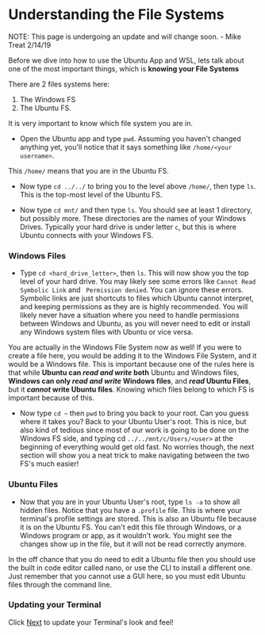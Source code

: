 # Understanding the File Systems

NOTE: This page is undergoing an update and will change soon. - Mike Treat 2/14/19

Before we dive into how to use the Ubuntu App and WSL, lets talk about one of the most important things, which is **knowing your File Systems**

There are 2 files systems here:

1. The Windows FS
2. The Ubuntu FS.

It is very important to know which file system you are in.

- Open the Ubuntu app and type `pwd`. Assuming you haven't changed anything yet, you'll notice that it says something like `/home/<your username>`.

This `/home/` means that you are in the Ubuntu FS. 

- Now type `cd ../../` to bring you to the level above `/home/`, then type `ls`. This is the top-most level of the Ubuntu FS.

- Now type `cd mnt/` and then type `ls`. You should see at least 1 directory, but possibly more. These directories are the names of your Windows Drives. Typically your hard drive is under letter `c`, but this is where Ubuntu connects with your Windows FS. 

### Windows Files

- Type `cd <hard_drive_letter>`, then `ls`. This will now show you the top level of your hard drive. You may likely see some errors like `Cannot Read Symbolic Link` and ` Permission denied`. You can ignore these errors. Symbolic links are just shortcuts to files which Ubuntu cannot interpret, and keeping permissions as they are is highly recommended. You will likely never have a situation where you need to handle permissions between Windows and Ubuntu, as you will never need to edit or install any Windows system files with Ubuntu or vice versa.

You are actually in the Windows File System now as well! If you were to create a file here, you would be adding it to the Windows File System, and it would be a Windows file. This is important because one of the rules here is that while **Ubuntu can _read and write_ both** Ubuntu and Windows files, **Windows can only _read and write_ Windows files**, and **_read_ Ubuntu Files**, but it **_cannot_ write Ubuntu files**. Knowing which files belong to which FS is important because of this. 

- Now type `cd ~` then `pwd` to bring you back to your root. Can you guess where it takes you? Back to your Ubuntu User's root. This is nice, but also kind of tedious since most of our work is going to be done on the Windows FS side, and typing cd `../../mnt/c/Users/<user>` at the beginning of everything would get old fast. No worries though, the next section will show you a neat trick to make navigating between the two FS's much easier!

### Ubuntu Files

- Now that you are in your Ubuntu User's root, type `ls -a` to show all hidden files. Notice that you have a `.profile` file. This is where your terminal's profile settings are stored. This is also an Ubuntu file because it is on the Ubuntu FS. You can't edit this file through Windows, or a Windows program or app, as it wouldn't work. You might see the changes show up in the file, but it will not be read correctly anymore.

In the off chance that you do need to edit a Ubuntu file then you should use the built in code editor called nano, or use the CLI to install a different one. Just remember that you cannot use a GUI here, so you must edit Ubuntu files through the command line.

### Updating your Terminal

Click [Next](04_updating_terminal.md) to update your Terminal's look and feel! 
